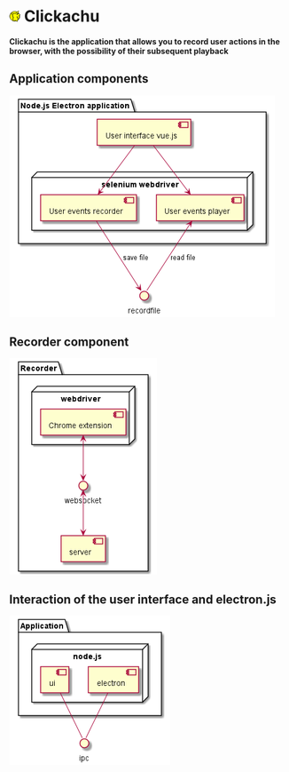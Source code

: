 # ![Clickachu](public/20x20.png) Clickachu

#### Clickachu is the application that allows you to record user actions in the browser, with the possibility of their subsequent playback

## Application components
![Application components](../out/clickachu/docs/components/Application%20components.png)

## Recorder component
![Record component](../out/clickachu/docs/recorder/User%20events%20recorder.png)

## Interaction of the user interface and electron.js
![UI and electron](../out/clickachu/docs/ui/Web%20UI.png)
